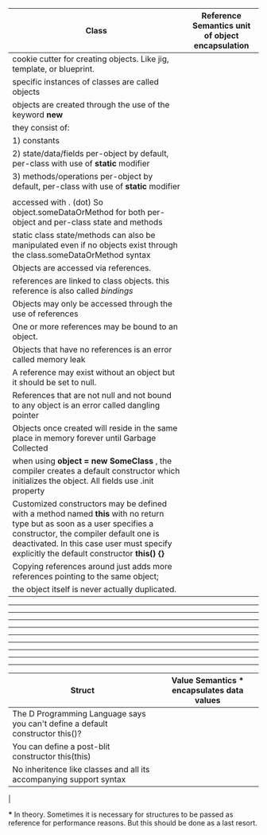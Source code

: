 

| __Class__  | __Reference Semantics__   unit of object encapsulation   |
| ------ | ------ |
| cookie cutter for creating objects. Like jig, template, or blueprint. |
| specific instances of classes are called objects |
| objects are created through the use of the keyword __new__ |
| they consist of: |
| 1) constants |
| 2) state/data/fields per-object by default, per-class with use of __static__ modifier |
| 3) methods/operations per-object by default, per-class with use of __static__ modifier |
|    |
| accessed with . (dot)  So object.someDataOrMethod for both per-object and per-class state and methods |
| static class state/methods can also be manipulated even if no objects exist through the class.someDataOrMethod syntax | 
| Objects are accessed via references. |
| references are linked to class objects. this reference is also called _bindings_  |
| Objects may only be accessed through the use of references |
| One or more references may be bound to an object.  |
| Objects that have no references is an error called memory leak |
| A reference may exist without an object but it should be set to null.  |
| References that are not null and not bound to any object is an error called dangling pointer |
| Objects once created will reside in the same place in memory forever until Garbage Collected |
| when using __object = new SomeClass__ , the compiler creates a default constructor which initializes the object. All fields use .init property |
| Customized constructors may be defined with a method named __this__ with no return type but as soon as a user specifies a constructor, the compiler default one is deactivated. In this case user must specify explicitly the default constructor  __this() {}__    |
| Copying references around just adds more references pointing to the same object;
the object itself is never actually duplicated. |

***
***
***
***
***
---
---
---
---







| __Struct__  | __Value Semantics *__  encapsulates data values |
| ------ | ------ |
| The D Programming Language says you can't define a default constructor this()?  |
| You can define a post-blit constructor this(this)  |
| No inheritence like classes and all its accompanying support syntax |
|



__*__ In theory. Sometimes it is necessary for structures to be passed as reference for performance reasons. But this should be done as a last resort. 